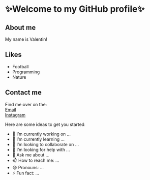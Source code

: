 # ✨Welcome to my GitHub profile✨

## About me
My name is Valentin! 

## Likes
* Football
* Programming
* Nature

## Contact me
Find me over on the:\
[Email]()\
[Instagram]()

Here are some ideas to get you started:

- 🔭 I’m currently working on ...
- 🌱 I’m currently learning ...
- 👯 I’m looking to collaborate on ...
- 🤔 I’m looking for help with ...
- 💬 Ask me about ...
- 📫 How to reach me: ...
- 😄 Pronouns: ...
- ⚡ Fun fact: ...

